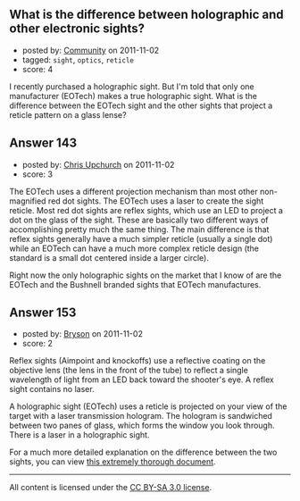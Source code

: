 ## What is the difference between holographic and other electronic sights?

- posted by: [Community](https://stackexchange.com/users/-1/-1-community) on 2011-11-02
- tagged: `sight`, `optics`, `reticle`
- score: 4

I recently purchased a holographic sight. But I'm told that only one manufacturer (EOTech) makes a true holographic sight. What is the difference between the EOTech sight and the other sights that project a reticle pattern on a glass lense?


## Answer 143

- posted by: [Chris Upchurch](https://stackexchange.com/users/-1/79-chris-upchurch) on 2011-11-02
- score: 3

The EOTech uses a different projection mechanism than most other non-magnified red dot sights.  The EOTech uses a laser to create the sight reticle.  Most red dot sights are reflex sights, which use an LED to project a dot on the glass of the sight.  These are basically two different ways of accomplishing pretty much the same thing.  The main difference is that reflex sights generally have a much simpler reticle (usually a single dot) while an EOTech can have a much more complex reticle design (the standard is a small dot centered inside a larger circle).  

Right now the only holographic sights on the market that I know of are the EOTech and the Bushnell branded sights that EOTech manufactures.


## Answer 153

- posted by: [Bryson](https://stackexchange.com/users/-1/32-bryson) on 2011-11-02
- score: 2

Reflex sights (Aimpoint and knockoffs) use a reflective coating on the objective lens (the lens in the front of the tube) to reflect a single wavelength of light from an LED back toward the shooter's eye. A reflex sight contains no laser. 

A holographic sight (EOTech) uses a reticle is projected on your view of the target with a laser transmission hologram. The hologram is sandwiched between two panes of glass, which forms the window you look through. There is a laser in a holographic sight.

For a much more detailed explanation on the difference between the two sights, you can view <a href="http://ultimak.com/UnderstandingE-sights.htm">this extremely thorough document</a>.



---

All content is licensed under the [CC BY-SA 3.0 license](https://creativecommons.org/licenses/by-sa/3.0/).
